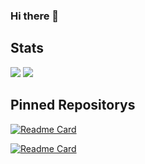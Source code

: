 ### Hi there 👋

## Stats

<img src="https://github-readme-stats.vercel.app/api?username=yoshinonxkun&show_icons=true&theme=dark" />
<img src="https://github-readme-stats.vercel.app/api/top-langs/?username=yoshinonxkun&theme=dark" />

## Pinned Repositorys

[![Readme Card](https://github-readme-stats.vercel.app/api/pin/?username=mribrgr&repo=StuRa-Mitgliederdatenbank&theme=dark)](https://github.com/mribrgr/StuRa-Mitgliederdatenbank)

[![Readme Card](https://github-readme-stats.vercel.app/api/pin/?username=pbo-dream-team&repo=track-me-code-doc&theme=dark)](https://github.com/pbo-dream-team/track-me)


<!--
**Yoshinonxkun/Yoshinonxkun** is a ✨ _special_ ✨ repository because its `README.md` (this file) appears on your GitHub profile.

Here are some ideas to get you started:

- 🔭 I’m currently working on ...
- 🌱 I’m currently learning ...
- 👯 I’m looking to collaborate on ...
- 🤔 I’m looking for help with ...
- 💬 Ask me about ...
- 📫 How to reach me: ...
- 😄 Pronouns: ...
- ⚡ Fun fact: ...
-->
